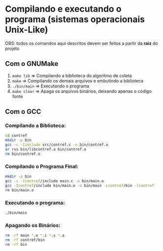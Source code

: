 # Compilando e executando o programa (sistemas operacionais Unix-Like)

OBS: todos os comandos aqui descritos devem ser feitos a partir da **raiz** do projeto

## Com o GNUMake

1. `make lib` => Compilando a biblioteca do algoritmo de coleta
2. `make` => Compilando os demais arquivos e embutindo a biblioteca
3. `./bin/main` => Executando o programa
4. `make clear` => Apaga os arquivos binários, deixando apenas o código fonte

## Com o GCC

### Compilando a Biblioteca:

```bash
cd contref
mkdir -p bin
gcc -c -Iinclude src/contref.c -o bin/contref.o
ar rvs bin/libcontref.a bin/contref.o
rm bin/contref.o
```

### Compilando o Programa Final:

```bash
mkdir -p bin
gcc -c -Icontref/include main.c -o bin/main.o
gcc -Icontref/include bin/main.o -o bin/main -Lcontref/bin -lcontref
rm bin/main.o
```

### Executando o programa:

```bash
./bin/main
```

### Apagando os Binários:

```bash
rm -rf main *.o *.i *.s *.a
rm -rf contref/bin
rm -rf bin
```
